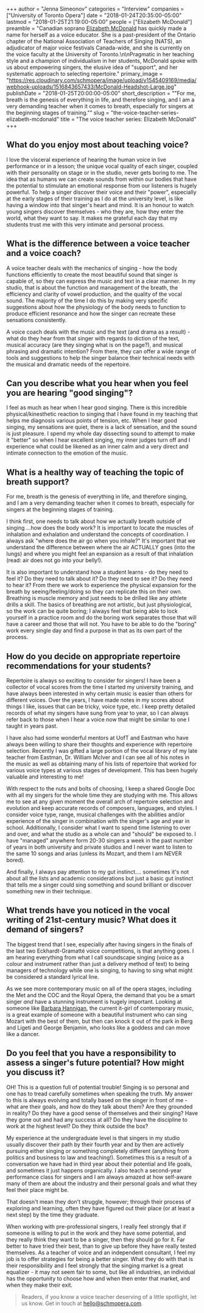 +++
author = "Jenna Simeonov"
categories = "Interview"
companies = ["University of Toronto Opera"]
date = "2018-01-24T20:35:00-05:00"
lastmod = "2018-01-25T21:19:00-05:00"
people = ["Elizabeth McDonald"]
preamble = "Canadian soprano [Elizabeth McDonald](/scene/people/elizabeth-mcdonald/) has quickly made a name for herself as a voice educator. She is a past-president of the Ontario chapter of the National Association of Teachers of Singing (NATS), an adjudicator of major voice festivals Canada-wide, and she is currently on the voice faculty at the University of Toronto.\n\nPragmatic in her teaching style and a champion of individualism in her students, McDonald spoke with us about empowering singers, the elusive idea of \"support\", and her systematic approach to selecting repertoire."
primary_image = "https://res.cloudinary.com/schmopera/image/upload/v1545409169/media/webhook-uploads/1516843657433/McDonald-Headshot-Large.jpg"
publishDate = "2018-01-25T20:00:00-05:00"
short_description = "&quot;For me, breath is the genesis of everything in life, and therefore singing, and I am a very demanding teacher when it comes to breath, especially for singers at the beginning stages of training.&quot;"
slug = "the-voice-teacher-series-elizabeth-mcdonald"
title = "The voice teacher series: Elizabeth McDonald"
+++

## What do you enjoy most about teaching voice?

I love the visceral experience of hearing the human voice in live performance or in a lesson; the unique vocal quality of each singer, coupled with their personality on stage or in the studio, never gets boring to me.  The idea that as humans we can create sounds from within our bodies that have the potential to stimulate an emotional response from our listeners is hugely powerful.  To help a singer discover their voice and their "power", especially at the early stages of their training as I do at the university level, is like having a window into that singer's heart and mind.  It is an honour to watch young singers discover themselves - who they are, how they enter the world, what they want to say. It makes me grateful each day that my students trust me with this very intimate and personal process.

## What is the difference between a voice teacher and a voice coach?

A voice teacher deals with the mechanics of singing - how the body functions efficiently to create the most beautiful sound that singer is capable of, so they can express the music and text in a clear manner.  In my studio, that is about the function and management of the breath, the efficiency and clarity of vowel production, and the quality of the vocal sound. The majority of the time I do this by making very specific suggestions about how the physiology of the body needs to function to produce efficient resonance and how the singer can recreate these sensations consistently.

A voice coach deals with the music and the text (and drama as a result) - what do they hear from that singer with regards to diction of the text, musical accuracy (are they singing what is on the page?), and musical phrasing and dramatic intention? From there, they can offer a wide range of tools and suggestions to help the singer balance their technical needs with the musical and dramatic needs of the repertoire.  

## Can you describe what you hear when you feel you are hearing "good singing"?

I feel as much as hear when I hear good singing.  There is this incredible physical/kinesthetic reaction to singing that I have found in my teaching that helps me diagnosis various points of tension, etc.  When I hear good singing, my sensations are quiet, there is a lack of sensation, and the sound is just pleasure.  I spend my whole day dissecting sound to attempt to make it "better" so when I hear excellent singing, my inner judges turn off and I experience what could be likened as an inner calm and a very direct and intimate connection to the emotion of the music.

## What is a healthy way of teaching the topic of breath support?

For me, breath is the genesis of everything in life, and therefore singing, and I am a very demanding teacher when it comes to breath, especially for singers at the beginning stages of training.

I think first, one needs to talk about how we actually breath outside of singing …how does the body work? It is important to locate the muscles of inhalation and exhalation and understand the concepts of coordination. I always ask "where does the air go when you inhale?"  It's important that we understand the difference between where the air ACTUALLY goes (into the lungs) and where you might feel an expansion as a result of that inhalation (read: air does not go into your belly!).

It is also important to understand how a student learns - do they need to feel it? Do they need to talk about it? Do they need to see it?  Do they need to hear it? From there we work to experience the physical expansion for the breath by seeing/feeling/doing so they can replicate this on their own.  Breathing is muscle memory and just needs to be drilled like any athlete drills a skill.  The basics of breathing are not artistic, but just physiological, so the work can be quite boring; I always feel that being able to lock yourself in a practice room and do the boring work separates those that will have a career and those that will not. You have to be able to do the "boring" work every single day and find a purpose in that as its own part of the process.

## How do you decide on appropriate repertoire recommendations for your students?

Repertoire is always so exciting to consider for singers!  I have been a collector of vocal scores from the time I started my university training, and have always been interested in why certain music is easier than others for different voices.  Over the years, I have made notes in my scores about things I like, issues that can be tricky, voice type, etc.  I keep pretty detailed records of what my singers have sung from year to year, so I can always refer back to those when I hear a voice now that might be similar to one I taught in years past. 

I have also had some wonderful mentors at UofT and Eastman who have always been willing to share their thoughts and experience with repertoire selection.  Recently I was gifted a large portion of the vocal library of my late teacher from Eastman, Dr. William McIver and I can see all of his notes in the music as well as obtaining many of his lists of repertoire that worked for various voice types at various stages of development. This has been hugely valuable and interesting to me!

With respect to the nuts and bolts of choosing, I keep a shared Google Doc with all my singers for the whole time they are studying with me.  This allows me to see at any given moment the overall arch of repertoire selection and evolution and keep accurate records of composers, languages, and styles.  I consider voice type, range, musical challenges with the abilities and/or experience of the singer in combination with the singer's age and year in school.  Additionally, I consider what I want to spend time listening to over and over, and what the studio as a whole can and "should" be exposed to. I have "managed" anywhere form 20-30 singers a week in the past number of years in both university and private studios and I never want to listen to the same 10 songs and arias (unless its Mozart, and them I am NEVER bored). 

And finally, I always pay attention to my gut instinct…. sometimes it's not about all the lists and academic considerations but just a basic gut instinct that tells me a singer could sing something and sound brilliant or discover something new in their technique.

## What trends have you noticed in the vocal writing of 21st-century music? What does it demand of singers?

The biggest trend that I see, especially after having singers in the finals of the last two Eckhardt-Gramatté voice competitions, is that anything goes. I am hearing everything from what I call soundscape singing (voice as a colour and instrument rather than just a delivery method of text) to being managers of technology while one is singing, to having to sing what might be considered a standard lyrical line.  

As we see more contemporary music on all of the opera stages, including the Met and the COC and the Royal Opera, the demand that you be a smart singer *and* have a stunning instrument is hugely important. Looking at someone like [Barbara Hannigan](/scene/people/barbara-hannigan/), the current it-girl of contemporary music, is a great example of someone with a beautiful instrument who can sing Mozart with the best of them, but then can knock it out of the park in Berg and Ligeti and George Benjamin, who looks like a goddess and can move like a dancer.

## Do you feel that you have a responsibility to assess a singer's future potential? How might you discuss it?

OH! This is a question full of potential trouble!  Singing is so personal and one has to tread carefully sometimes when speaking the truth.  My answer to this is always evolving and totally based on the singer in front of me - what are their goals, and how do they talk about them?  Are they grounded in reality? Do they have a good sense of themselves and their singing?  Have they gone out and had any success at all? Do they have the discipline to work at the highest level? Do they think outside the box? 

My experience at the undergraduate level is that singers in my studio usually discover their path by their fourth year and by then are actively pursuing either singing or something completely different (anything from politics and business to law and teaching!). Sometimes this is a result of a conversation we have had in third year about their potential and life goals, and sometimes it just happens organically.  I also teach a second-year performance class for singers and I am always amazed at how self-aware many of them are about the industry and their personal goals and what they feel their place might be. 

That doesn't mean they don't struggle, however; through their process of exploring and learning, often they have figured out their place (or at least a next step) by the time they graduate.

When working with pre-professional singers, I really feel strongly that if someone is willing to put in the work and they have some potential, and they really think they want to be a singer, then they should go for it.  Far better to have tried their best, than to give up before they have really tested themselves.  As a teacher of voice and an independent consultant, I feel my job is to offer strategies for being a better singer. What they do with that is their responsibility and I feel strongly that the singing market is a great equalizer - it may not seem fair to some, but like all industries, an individual has the opportunity to choose how and when then enter that market, and when they make their exit. 

>Readers, if you know a voice teacher deserving of a little spotlight, let us know. Get in touch at [hello@schmopera.com](mailto:hellO@schmopera.com).
